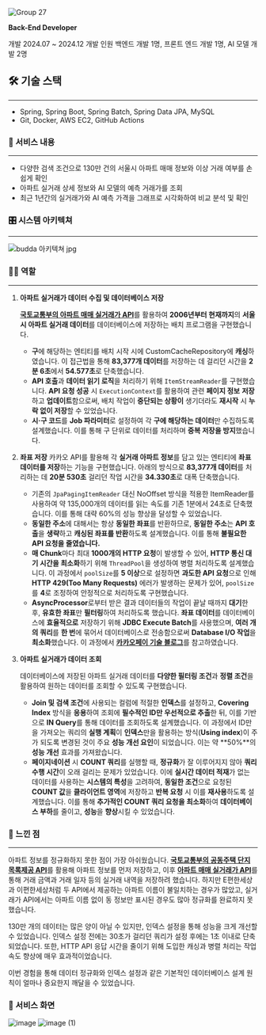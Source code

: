 ![Group 27](https://github.com/user-attachments/assets/6c05aa48-92a3-409b-af24-1945a17d6f42)

**Back-End Developer**                        

개발 2024.07 ~ 2024.12
개발 인원 백엔드 개발 1명, 프론트 엔드 개발 1명, AI 모델 개발 2명

## 🛠 기술 스택

---
- Spring, Spring Boot, Spring Batch, Spring Data JPA, MySQL
- Git, Docker, AWS EC2, GitHub Actions

### 📖 서비스 내용

---

- 다양한 검색 조건으로 130만 건의 서울시 아파트 매매 정보와 이상 거래 여부를 손쉽게 확인
- 아파트 실거래 상세 정보와 AI 모델의 예측 거래가를 조회
- 최근 1년간의 실거래가와 AI 예측 가격을 그래프로 시각화하여 비교 분석 및 확인

### 🎛️ 시스템 아키텍쳐

---
![budda 아키텍쳐 jpg](https://github.com/user-attachments/assets/8e9a52fd-9261-44c1-8314-87b0e51bd47a)

### 🙋‍♂️ 역할

---

1. **아파트 실거래가 데이터 수집 및 데이터베이스 저장**
    
    [**국토교통부의 아파트 매매 실거래가 API**](https://www.data.go.kr/data/15126469/openapi.do#/API%20%EB%AA%A9%EB%A1%9D/getRTMSDataSvcAptTrade)를 활용하여 **2006년부터 현재까지**의 **서울시 아파트 실거래 데이터**를 데이터베이스에 저장하는 배치 프로그램을 구현했습니다.
    
    - **구**에 해당하는 엔티티를 배치 시작 시에 CustomCacheRepository에 **캐싱**하였습니다. 이 접근법을 통해 **83,377개 데이터**를 저장하는 데 걸리던 시간을 **2분 6초**에서 **54.577초**로 단축했습니다.
    - **API 호출**과 **데이터 읽기 로직**을 처리하기 위해 `ItemStreamReader`를 구현했습니다. **API 요청 성공** 시 `ExecutionContext`를 활용하여 관련 **페이지 정보** **저장**하고 **업데이트**함으로써,  배치 작업이 **중단되는 상황이** 생기더라도 **재시작** 시 **누락 없이 저장**할 수 있었습니다.
    - **시·구 코드**를 **Job 파라미터**로 설정하여 각 **구에 해당하는 데이터**만 수집하도록 설계했습니다. 이를 통해 구 단위로 데이터를 처리하며 **중복 저장을 방지**했습니다.
2. **좌표 저장**
카카오 API를 활용해 각 **실거래 아파트 정보**를 담고 있는 엔티티에 **좌표 데이터를 저장**하는 기능을 구현했습니다. 아래의 방식으로 **83,377개 데이터**를 처리하는 데 **20분 530초** 걸리던 작업 시간을 **34.330초**로 대폭 단축했습니다.
    - 기존의 `JpaPagingItemReader` 대신 NoOffset 방식을 적용한 ItemReader를 사용하여 약 135,000개의 데이터를 읽는 속도를 기존 1분에서 24초로 단축했습니다. 이를 통해 대략 60%의 성능 향상을 달성할 수 있었습니다.
    - **동일한 주소**에 대해서는 항상 **동일한 좌표**를 반환하므로, **동일한 주소**는 **API 호출**을 **생략**하고 **캐싱된 좌표를 반환**하도록 설계했습니다. 이를 통해 **불필요한 API 요청을 줄였습니다.**
    - **매 Chunk**마다 최대 **1000개의 HTTP 요청**이 발생할 수 있어, **HTTP 통신 대기 시간을 최소화**하기 위해 `ThreadPool`을 생성하여 병렬 처리하도록 설계했습니다. 이 과정에서 `poolSize`를 **5 이상**으로 설정하면 **과도한 API 요청**으로 인해 **HTTP 429(Too Many Requests)** 에러가 발생하는 문제가 있어, `poolSize`를 **4**로 조정하여 안정적으로 처리하도록 구현했습니다.
    - **AsyncProcessor**로부터 받은 결과 데이터들의 작업이 끝날 때까지 **대기**한 후, **유효한 좌표**만 **필터링**하여 처리하도록 했습니다. **좌표 데이터**를 데이터베이스에 **효율적으로** 저장하기 위해 **JDBC Execute Batch**를 사용했으며, **여러 개의 쿼리**를 **한 번**에 묶어서 데이터베이스로 전송함으로써 **Database I/O 작업**을 **최소화**했습니다. 이 과정에서 [**카카오페이 기술 블로그**](https://tech.kakaopay.com/post/spring-batch-performance/#%EB%B3%91%EB%A0%AC-%EC%B2%98%EB%A6%AC%EB%A1%9C-http-%ED%86%B5%EC%8B%A0-%EB%8C%80%EA%B8%B0-%EC%8B%9C%EA%B0%84-%EC%B5%9C%EC%86%8C%ED%99%94)를 참고하였습니다.
3. **아파트 실거래가 데이터 조회**
    
    데이터베이스에 저장된 아파트 실거래 데이터를 **다양한 필터링 조건**과 **정렬 조건**을 활용하여 원하는 데이터를 조회할 수 있도록 구현했습니다.
    
    - **Join 및 검색 조건**에 사용되는 컬럼에 적절한 **인덱스**를 설정하고, **Covering Index** 방식을 **응용**하여 조회에 **필수적인 ID만 우선적으로 추출**한 뒤, 이를 기반으로 **IN Query**를 통해 데이터를 조회하도록 설계했습니다. 이 과정에서 ID만을 가져오는 쿼리의 **실행 계획**이 **인덱스**만을 활용하는 방식(**Using index**)이 주가 되도록 변경된 것이 주요 **성능 개선 요인**이 되었습니다. 이는 약 **50%**의 **성능 개선** 효과를 가져왔습니다.
    - **페이지네이션** 시 **COUNT 쿼리**를 실행할 때, **정규화**가 잘 이루어지지 않아 **쿼리 수행 시간**이 오래 걸리는 문제가 있었습니다. 이에 **실시간 데이터 적재**가 없는 데이터를 사용하는 **시스템의 특성**을 고려하여, **동일한 조건**으로 요청된 **COUNT 값**을 **클라이언트 영역**에 저장하고 **반복 요청** 시 이를 **재사용**하도록 설계했습니다. 이를 통해 **추가적인 COUNT 쿼리 요청을 최소화**하여 **데이터베이스 부하**를 줄이고, **성능**을  **향상**시킬 수 있었습니다.

### 🧐 느낀 점

---

아파트 정보를 정규화하지 못한 점이 가장 아쉬웠습니다. [**국토교통부의 공동주택 단지 목록제공 API**](https://www.data.go.kr/data/15057332/openapi.do)를 활용해 아파트 정보를 먼저 저장하고, 이후 [**아파트 매매 실거래가 API**](https://www.data.go.kr/data/15126469/openapi.do#/API%20%EB%AA%A9%EB%A1%9D/getRTMSDataSvcAptTrade)를 통해 거래 금액과 거래 일자 등의 실거래 내역을 저장하려 했습니다. 하지만 E편한세상과 이편한세상처럼 두 API에서 제공하는 아파트 이름이 불일치하는 경우가 많았고, 실거래가 API에서는 아파트 이름 없이 동 정보만 표시된 경우도 많아 정규화를 완료하지 못했습니다.

130만 개의 데이터는 많은 양이 아닐 수 있지만, 인덱스 설정을 통해 성능을 크게 개선할 수 있었습니다. 인덱스 설정 전에는 30초가 걸리던 쿼리가 설정 후에는 1초 이내로 단축되었습니다. 또한, HTTP API 응답 시간을 줄이기 위해 도입한 캐싱과 병렬 처리는 작업 속도 향상에 매우 효과적이었습니다.

이번 경험을 통해 데이터 정규화와 인덱스 설정과 같은 기본적인 데이터베이스 설계 원칙이 얼마나 중요한지 깨달을 수 있었습니다.

### 👀 서비스 화면
![image](https://github.com/user-attachments/assets/fd3044ed-f3ea-4641-bcbe-305b23ddd86c)
![image (1)](https://github.com/user-attachments/assets/a6ead61b-1819-4938-9e0b-b938e07388d8)


